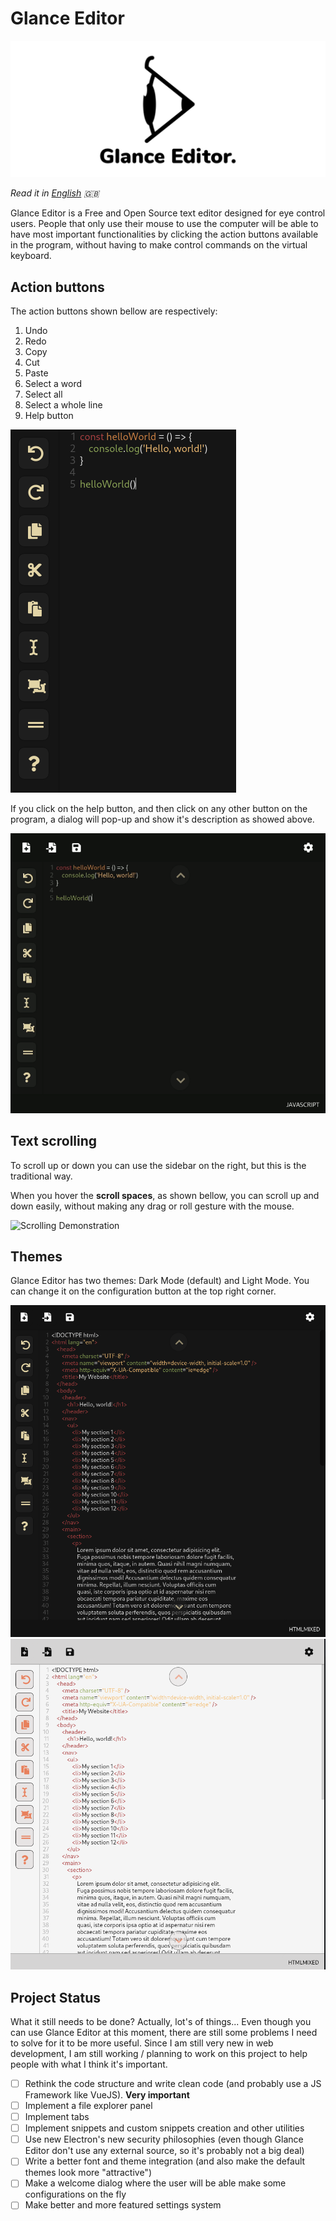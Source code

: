 # Glance Editor

![Glance Editor Logo](/docs/img/glance_editor_logo_banner.png)

*Read it in [English](README.md) 🇬🇧*

Glance Editor is a Free and Open Source text editor designed for eye control users. People that only use their mouse to use the computer will be able to have most important functionalities by clicking the action buttons available in the program, without having to make control commands on the virtual keyboard.

## Action buttons

The action buttons shown bellow are respectively:
1. Undo
2. Redo
3. Copy
4. Cut
5. Paste
6. Select a word
7. Select all
8. Select a whole line
9. Help button

![Action Buttons Demonstration](/docs/img/img_action_buttons.png)

If you click on the help button, and then click on any other button on the program, a dialog will pop-up and show it's description as showed above.


![Help Button Demonstration](/docs/img/help_button_demostration.gif)


## Text scrolling

To scroll up or down you can use the sidebar on the right, but this is the traditional way.

When you hover the **scroll spaces**, as shown bellow, you can scroll up and down easily, without making any drag or roll gesture with the mouse.

![Scrolling Demonstration](/docs/img/scroll_demonstration.gif)

## Themes

Glance Editor has two themes: Dark Mode (default) and Light Mode.
You can change it on the configuration button at the top right corner.

![Dark Theme](/docs/img/dark_mode.png)
![Light Theme](/docs/img/light_mode.png)

## Project Status

What it still needs to be done? Actually, lot's of things...
Even though you can use Glance Editor at this moment, there are still some problems I need to solve for it to be more useful. Since I am still very new in web development, I am still working / planning to work on this project to help people with what I think it's important.

- [ ] Rethink the code structure and write clean code (and probably use a JS Framework like VueJS). **Very important**
- [ ] Implement a file explorer panel
- [ ] Implement tabs
- [ ] Implement snippets and custom snippets creation and other utilities
- [ ] Use new Electron's new security philosophies (even though Glance Editor don't use any external source, so it's probably not a big deal)
- [ ] Write a better font and theme integration (and also make the default themes look more "attractive")
- [ ] Make a welcome dialog where the user will be able make some configurations on the fly
- [ ] Make better and more featured settings system
